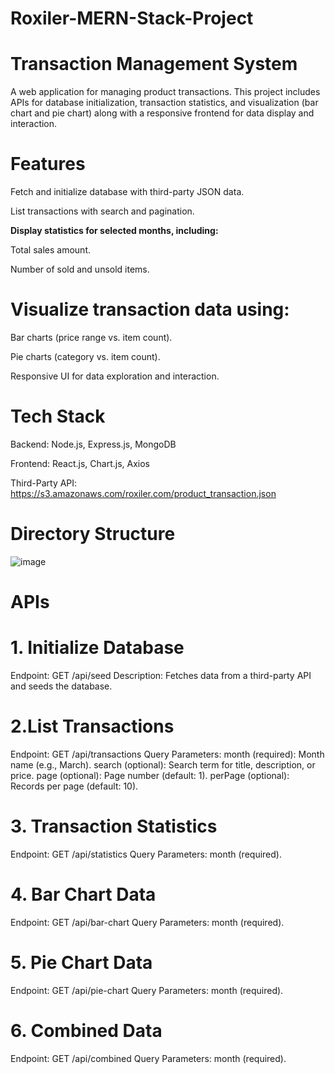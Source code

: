# Roxiler-MERN-Stack-Project
# Transaction Management System

A web application for managing product transactions. This project includes APIs for database initialization, transaction statistics, and visualization (bar chart and pie chart) along with a responsive frontend for data display and interaction.

# Features
Fetch and initialize database with third-party JSON data.

List transactions with search and pagination.

**Display statistics for selected months, including:**

Total sales amount.

Number of sold and unsold items.

# Visualize transaction data using:

Bar charts (price range vs. item count).

Pie charts (category vs. item count).

Responsive UI for data exploration and interaction.


# Tech Stack

Backend: Node.js, Express.js, MongoDB

Frontend: React.js, Chart.js, Axios

Third-Party API: https://s3.amazonaws.com/roxiler.com/product_transaction.json

# Directory Structure
![image](https://github.com/user-attachments/assets/570d3fe8-805d-4b0b-9511-6b4d51718aa9)

# APIs
# 1. Initialize Database
Endpoint: GET /api/seed
Description: Fetches data from a third-party API and seeds the database.
# 2.List Transactions
Endpoint: GET /api/transactions
Query Parameters:
month (required): Month name (e.g., March).
search (optional): Search term for title, description, or price.
page (optional): Page number (default: 1).
perPage (optional): Records per page (default: 10).
# 3. Transaction Statistics
Endpoint: GET /api/statistics
Query Parameters: month (required).
# 4. Bar Chart Data
Endpoint: GET /api/bar-chart
Query Parameters: month (required).
# 5. Pie Chart Data
Endpoint: GET /api/pie-chart
Query Parameters: month (required).
# 6. Combined Data
Endpoint: GET /api/combined
Query Parameters: month (required).
